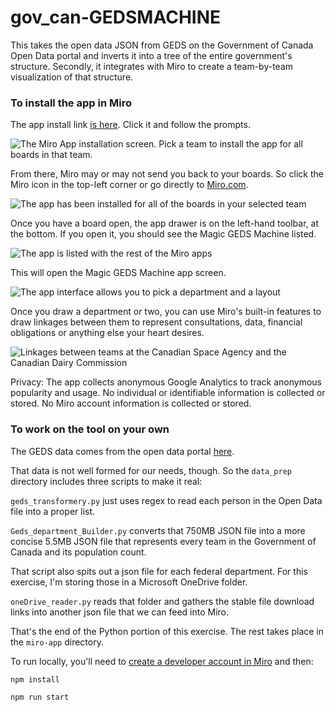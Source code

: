 # gov_can-GEDSMACHINE
This takes the open data JSON from GEDS on the Government of Canada Open Data portal and inverts it into a tree of the entire government's structure. Secondly, it integrates with Miro to create a team-by-team visualization of that structure.


### To install the app in Miro
The app install link [is here](https://miro.com/oauth/authorize/?response_type=code&client_id=3458764547523651394&redirect_uri=%2Fconfirm-app-install%2F). Click it and follow the prompts.

![The Miro App installation screen. Pick a team to install the app for all boards in that team.](screenshots/permissions.png "The Miro App installation screen")

From there, Miro may or may not send you back to your boards. So click the Miro icon in the top-left corner or go directly to [Miro.com](https://www.miro.com).

![The app has been installed for all of the boards in your selected team](screenshots/boards.png "The Miro board picking screen")

Once you have a board open, the app drawer is on the left-hand toolbar, at the bottom. If you open it, you should see the Magic GEDS Machine listed. 

![The app is listed with the rest of the Miro apps](screenshots/apps.png "The Miro board picking screen")

This will open the Magic GEDS Machine app screen. 

![The app interface allows you to pick a department and a layout](screenshots/app_screen.png "The app interface allows you to pick a department and a layout")

Once you draw a department or two, you can use Miro's built-in features to draw linkages between them to represent consultations, data, financial obligations or anything else your heart desires.

![Linkages between teams at the Canadian Space Agency and the Canadian Dairy Commission](screenshots/draw.png "Linkages between teams at the Canadian Space Agency and the Canadian Dairy Commission")

Privacy: The app collects anonymous Google Analytics to track anonymous popularity and usage. No individual or identifiable information is collected or stored. No Miro account information is collected or stored.

### To work on the tool on your own
The GEDS data comes from the open data portal [here](https://api.geds-sage.gc.ca/GEDS20/dist/opendata/gedsOpenDataJson.zip).

That data is not well formed for our needs, though. So the ```data_prep``` directory includes three scripts to make it real:

```geds_transformery.py``` just uses regex to read each person in the Open Data file into a proper list.

```Geds_department_Builder.py``` converts that 750MB JSON file into a more concise 5.5MB JSON file that represents every team in the Government of Canada and its population count.

That script also spits out a json file for each federal department. For this exercise, I'm storing those in a Microsoft OneDrive folder.

```oneDrive_reader.py``` reads that folder and gathers the stable file download links into another json file that we can feed into Miro.

That's the end of the Python portion of this exercise. The rest takes place in the ```miro-app``` directory.

To run locally, you'll need to [create a developer account in Miro](https://developers.miro.com/docs/task-3-run-your-first-app-in-miro) and then:

```npm install```

```npm run start```


